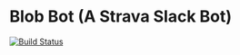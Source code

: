 # Blob Bot (A Strava Slack Bot)
[![Build Status](https://travis-ci.org/felixrieseberg/blob-bot.svg?branch=master)](https://travis-ci.org/felixrieseberg/blob-bot)
